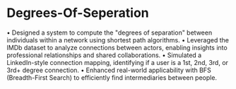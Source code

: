 # Degrees-Of-Seperation

•	Designed a system to compute the "degrees of separation" between individuals within a network using shortest path algorithms.
•	Leveraged the IMDb dataset to analyze connections between actors, enabling insights into professional relationships and shared collaborations.
•	Simulated a LinkedIn-style connection mapping, identifying if a user is a 1st, 2nd, 3rd, or 3rd+ degree connection.
•	Enhanced real-world applicability with BFS (Breadth-First Search) to efficiently find intermediaries between people.
